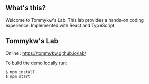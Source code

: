 ## What's this?
Welcome to Tommykw's Lab. This lab provides a hands-on coding experience. Implemented with React and TypeScript.

## Tommykw's Lab
Online : https://tommykw.github.io/lab/

To build the demo locally run:

```
$ npm install
$ npm start
```
